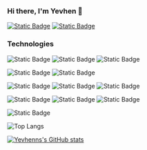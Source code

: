 ### Hi there, I'm Yevhen 👋

[![Static Badge](https://img.shields.io/badge/linkedin-blue?style=for-the-badge&logo=linkedin)](https://www.linkedin.com/in/yevhen-ziuskin-031b7b23b/)
[![Static Badge](https://img.shields.io/badge/Telegram-blue?style=for-the-badge&logo=Telegram&labelColor=white)](https://t.me/Yevhen_1990)

### Technologies
![Static Badge](https://img.shields.io/badge/HTML-orange?style=for-the-badge&logo=HTML5&labelColor=white)
![Static Badge](https://img.shields.io/badge/CSS-blue?style=for-the-badge&logo=CSS3&logoColor=blue&labelColor=white)
![Static Badge](https://img.shields.io/badge/SCSS-pink?style=for-the-badge&logo=Sass&logoColor=pink&labelColor=white)

![Static Badge](https://img.shields.io/badge/TypeScript-blue?style=for-the-badge&logo=Typescript&labelColor=black)
![Static Badge](https://img.shields.io/badge/JavaScript-yellow?style=for-the-badge&logo=JavaScript&labelColor=black)

![Static Badge](https://img.shields.io/badge/React-blue?style=for-the-badge&logo=React&labelColor=black)
![Static Badge](https://img.shields.io/badge/Next.js-black?style=for-the-badge&logo=Next.js)
![Static Badge](https://img.shields.io/badge/React_Native-blue?style=for-the-badge&logo=React&labelColor=black)

![Static Badge](https://img.shields.io/badge/Node.js-green?style=for-the-badge&logo=Node.js&labelColor=white)
![Static Badge](https://img.shields.io/badge/Express-black?style=for-the-badge&logo=Express)
![Static Badge](https://img.shields.io/badge/Mongo_DB-green?style=for-the-badge&logo=Mongodb&labelColor=white)

![Static Badge](https://img.shields.io/badge/GitLab-yellow?style=for-the-badge&logo=Gitlab&labelColor=black)

![Top Langs](https://github-readme-stats.vercel.app/api/top-langs/?username=yevhenns&hide_progress=false&layout=compact)

[![Yevhenns's GitHub stats](https://github-readme-stats.vercel.app/api?username=yevhenns)](https://github.com/anuraghazra/github-readme-stats)

